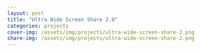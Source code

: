 ```yaml
---
layout: post
title: "Ultra Wide Screen Share 2.0"
categories: projects
cover-img: /assets/img/projects/ultra-wide-screen-share-2.png
share-img: /assets/img/projects/ultra-wide-screen-share-2.png
---
```


